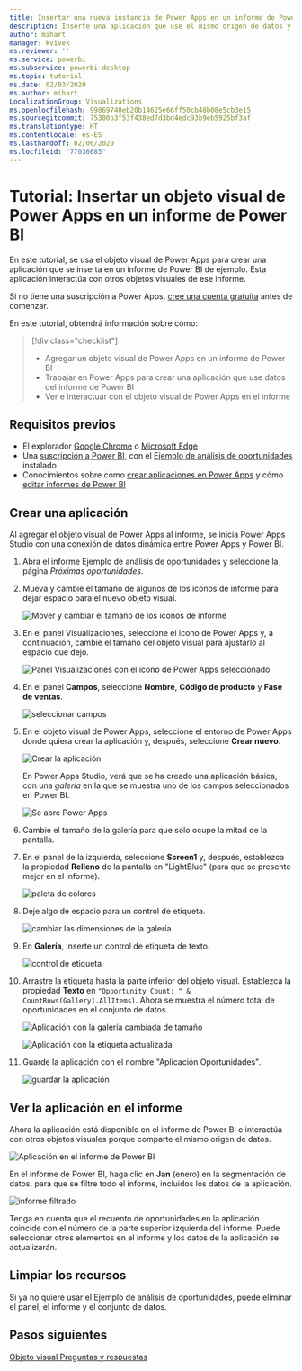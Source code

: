 ```yaml
---
title: Insertar una nueva instancia de Power Apps en un informe de Power BI
description: Inserte una aplicación que use el mismo origen de datos y se pueda filtrar como otros elementos de informe.
author: mihart
manager: kvivek
ms.reviewer: ''
ms.service: powerbi
ms.subservice: powerbi-desktop
ms.topic: tutorial
ms.date: 02/03/2020
ms.author: mihart
LocalizationGroup: Visualizations
ms.openlocfilehash: 99869740eb20b14625e66ff50cb48b08e5cb3e15
ms.sourcegitcommit: 75300b3f53f438ed7d3bd4edc93b9eb5925bf3af
ms.translationtype: HT
ms.contentlocale: es-ES
ms.lasthandoff: 02/06/2020
ms.locfileid: "77036685"
---
```

# <a name="tutorial-embed-a-power-apps-visual-in-a-power-bi-report"></a>Tutorial: Insertar un objeto visual de Power Apps en un informe de Power BI

En este tutorial, se usa el objeto visual de Power Apps para crear una aplicación que se inserta en un informe de Power BI de ejemplo. Esta aplicación interactúa con otros objetos visuales de ese informe.

Si no tiene una suscripción a Power Apps, [cree una cuenta gratuita](https://web.powerapps.com/signup?redirect=marketing&email=) antes de comenzar.

En este tutorial, obtendrá información sobre cómo:
> [!div class="checklist"]
> * Agregar un objeto visual de Power Apps en un informe de Power BI
> * Trabajar en Power Apps para crear una aplicación que use datos del informe de Power BI
> * Ver e interactuar con el objeto visual de Power Apps en el informe

## <a name="prerequisites"></a>Requisitos previos

* El explorador [Google Chrome](https://www.google.com/chrome/browser/) o [Microsoft Edge](https://www.microsoft.com/windows/microsoft-edge)
* Una [suscripción a Power BI](https://docs.microsoft.com/power-bi/service-self-service-signup-for-power-bi), con el [Ejemplo de análisis de oportunidades](https://docs.microsoft.com/power-bi/sample-opportunity-analysis#get-the-content-pack-for-this-sample) instalado
* Conocimientos sobre cómo [crear aplicaciones en Power Apps](https://docs.microsoft.com/powerapps/maker/canvas-apps/data-platform-create-app-scratch) y cómo [editar informes de Power BI](https://docs.microsoft.com/power-bi/service-the-report-editor-take-a-tour)



## <a name="create-a-new-app"></a>Crear una aplicación
Al agregar el objeto visual de Power Apps al informe, se inicia Power Apps Studio con una conexión de datos dinámica entre Power Apps y Power BI.

1. Abra el informe Ejemplo de análisis de oportunidades y seleccione la página *Próximas oportunidades*. 


2. Mueva y cambie el tamaño de algunos de los iconos de informe para dejar espacio para el nuevo objeto visual.

    ![Mover y cambiar el tamaño de los iconos de informe](media/power-bi-visualization-powerapp/power-bi-report-page.jpg)

2. En el panel Visualizaciones, seleccione el icono de Power Apps y, a continuación, cambie el tamaño del objeto visual para ajustarlo al espacio que dejó.

    ![Panel Visualizaciones con el icono de Power Apps seleccionado](media/power-bi-visualization-powerapp/power-bi-powerapps-icon.jpg)

3. En el panel **Campos**, seleccione **Nombre**, **Código de producto** y **Fase de ventas**. 

    ![seleccionar campos](media/power-bi-visualization-powerapp/power-bi-fields.jpg)

4. En el objeto visual de Power Apps, seleccione el entorno de Power Apps donde quiera crear la aplicación y, después, seleccione **Crear nuevo**.

    ![Crear la aplicación](media/power-bi-visualization-powerapp/power-bi-create-new-powerapp.png)

    En Power Apps Studio, verá que se ha creado una aplicación básica, con una *galería* en la que se muestra uno de los campos seleccionados en Power BI.

    ![Se abre Power Apps](media/power-bi-visualization-powerapp/power-bi-power-app.png)

5.  Cambie el tamaño de la galería para que solo ocupe la mitad de la pantalla. 

6. En el panel de la izquierda, seleccione **Screen1** y, después, establezca la propiedad **Relleno** de la pantalla en "LightBlue" (para que se presente mejor en el informe).

    ![paleta de colores](media/power-bi-visualization-powerapp/power-bi-powerapps-fill.png)

6. Deje algo de espacio para un control de etiqueta. 

    ![cambiar las dimensiones de la galería](media/power-bi-visualization-powerapp/power-bi-powerapps-gallery.png)


8. En **Galería**, inserte un control de etiqueta de texto.

   ![control de etiqueta](media/power-bi-visualization-powerapp/power-bi-label.png)

7. Arrastre la etiqueta hasta la parte inferior del objeto visual. Establezca la propiedad **Texto** en `"Opportunity Count: " & CountRows(Gallery1.AllItems)`. Ahora se muestra el número total de oportunidades en el conjunto de datos.

    ![Aplicación con la galería cambiada de tamaño](media/power-bi-visualization-powerapp/power-bi-power-app-label.png)

    ![Aplicación con la etiqueta actualizada](media/power-bi-visualization-powerapp/power-bi-label-live.png)

7. Guarde la aplicación con el nombre "Aplicación Oportunidades". 

    ![guardar la aplicación](media/power-bi-visualization-powerapp/power-bi-save-powerapp.png)


## <a name="view-the-app-in-the-report"></a>Ver la aplicación en el informe
Ahora la aplicación está disponible en el informe de Power BI e interactúa con otros objetos visuales porque comparte el mismo origen de datos.

![Aplicación en el informe de Power BI](media/power-bi-visualization-powerapp/power-bi-powerapps-visual.png)

En el informe de Power BI, haga clic en **Jan** (enero) en la segmentación de datos, para que se filtre todo el informe, incluidos los datos de la aplicación.

![informe filtrado](media/power-bi-visualization-powerapp/power-bi-last.png)

Tenga en cuenta que el recuento de oportunidades en la aplicación coincide con el número de la parte superior izquierda del informe. Puede seleccionar otros elementos en el informe y los datos de la aplicación se actualizarán.


## <a name="clean-up-resources"></a>Limpiar los recursos
Si ya no quiere usar el Ejemplo de análisis de oportunidades, puede eliminar el panel, el informe y el conjunto de datos.


## <a name="next-steps"></a>Pasos siguientes
[Objeto visual Preguntas y respuestas](power-bi-visualization-types-for-reports-and-q-and-a.md)